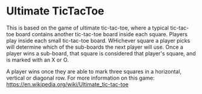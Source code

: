 # Ultimate TicTacToe

This is based on the game of ultimate tic-tac-toe, where a typical tic-tac-toe board contains another tic-tac-toe board inside each square. Players play inside each small tic-tac-toe board. WHichever square a player picks will determine which of the sub-boards the next player will use. 
Once a player wins a sub-board, that square is considered that player's square, and is marked with an X or O.

A player wins once they are able to mark three squares in a horizontal, vertical or diagonal row. 
For more information on this game: https://en.wikipedia.org/wiki/Ultimate_tic-tac-toe
